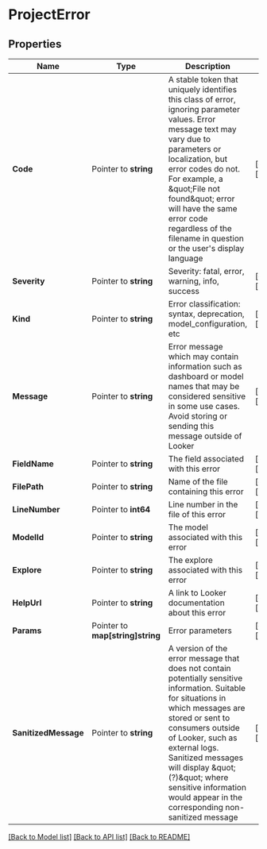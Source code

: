 # ProjectError

## Properties

Name | Type | Description | Notes
------------ | ------------- | ------------- | -------------
**Code** | Pointer to **string** | A stable token that uniquely identifies this class of error, ignoring parameter values. Error message text may vary due to parameters or localization, but error codes do not. For example, a \&quot;File not found\&quot; error will have the same error code regardless of the filename in question or the user&#39;s display language | [optional] [readonly] 
**Severity** | Pointer to **string** | Severity: fatal, error, warning, info, success | [optional] [readonly] 
**Kind** | Pointer to **string** | Error classification: syntax, deprecation, model_configuration, etc | [optional] [readonly] 
**Message** | Pointer to **string** | Error message which may contain information such as dashboard or model names that may be considered sensitive in some use cases. Avoid storing or sending this message outside of Looker | [optional] [readonly] 
**FieldName** | Pointer to **string** | The field associated with this error | [optional] [readonly] 
**FilePath** | Pointer to **string** | Name of the file containing this error | [optional] [readonly] 
**LineNumber** | Pointer to **int64** | Line number in the file of this error | [optional] [readonly] 
**ModelId** | Pointer to **string** | The model associated with this error | [optional] [readonly] 
**Explore** | Pointer to **string** | The explore associated with this error | [optional] [readonly] 
**HelpUrl** | Pointer to **string** | A link to Looker documentation about this error | [optional] [readonly] 
**Params** | Pointer to **map[string]string** | Error parameters | [optional] [readonly] 
**SanitizedMessage** | Pointer to **string** | A version of the error message that does not contain potentially sensitive information. Suitable for situations in which messages are stored or sent to consumers outside of Looker, such as external logs. Sanitized messages will display \&quot;(?)\&quot; where sensitive information would appear in the corresponding non-sanitized message | [optional] [readonly] 

[[Back to Model list]](../README.md#documentation-for-models) [[Back to API list]](../README.md#documentation-for-api-endpoints) [[Back to README]](../README.md)


